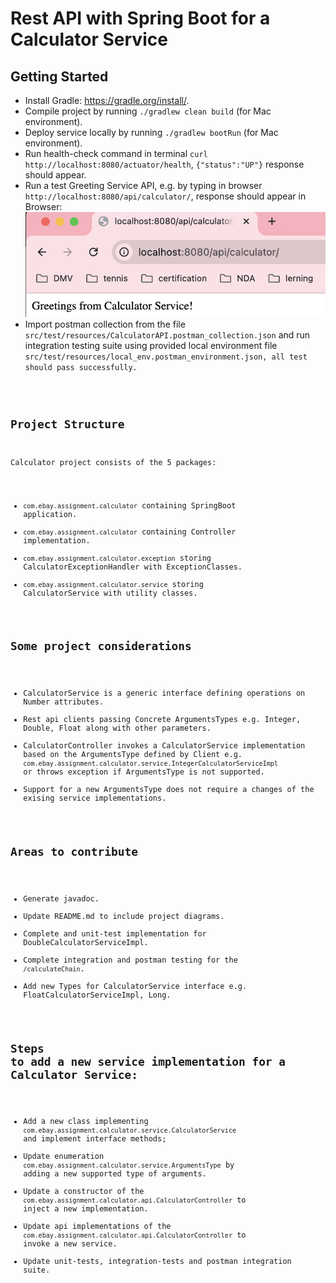 # Rest API with Spring Boot for a Calculator Service

## Getting Started
* Install Gradle: https://gradle.org/install/.
* Compile project by running <code>./gradlew clean build</code> (for Mac environment).
* Deploy service locally by running <code>./gradlew bootRun</code> (for Mac environment).
* Run health-check command in terminal <code>curl http://localhost:8080/actuator/health</code>, 
<code>{"status":"UP"}</code> response should appear.
* Run a test Greeting Service API, e.g. by typing in browser <code>http://localhost:8080/api/calculator/</code>,
response should appear in Browser: ![text](src/main/resources/static/TestCalculatorService.jpg)
* Import postman collection from the file <code>src/test/resources/CalculatorAPI.postman_collection.json</code> and run
integration testing suite using provided local environment file <code>src/test/resources/local_env.postman_environment.json, all test should pass successfully.

## Project Structure
Calculator project consists of the 5 packages:
* <code>com.ebay.assignment.calculator</code> containing SpringBoot application.
* <code>com.ebay.assignment.calculator</code> containing Controller implementation.
* <code>com.ebay.assignment.calculator.exception</code> storing CalculatorExceptionHandler with ExceptionClasses.
* <code>com.ebay.assignment.calculator.service</code> storing CalculatorService with utility classes.

## Some project considerations
* CalculatorService is a generic interface defining operations on Number attributes.
* Rest api clients passing Concrete ArgumentsTypes e.g. Integer, Double, Float along with other parameters.
* CalculatorController invokes a CalculatorService implementation based on the ArgumentsType defined by Client e.g. 
<code>com.ebay.assignment.calculator.service.IntegerCalculatorServiceImpl</code> or throws exception if ArgumentsType is
not supported.
* Support for a new ArgumentsType does not require a changes of the exising service implementations.

## Areas to contribute
* Generate javadoc.
* Update README.md to include project diagrams.
* Complete and unit-test implementation for DoubleCalculatorServiceImpl.
* Complete integration and postman testing for the <code>/calculateChain</code>.
* Add new Types for CalculatorService interface e.g. FloatCalculatorServiceImpl, Long.

## Steps to add a new service implementation for a Calculator Service:
  * Add a new class implementing <code>com.ebay.assignment.calculator.service.CalculatorService</code> and implement interface methods;
  * Update enumeration <code>com.ebay.assignment.calculator.service.ArgumentsType</code> by adding a new supported type of arguments.
  * Update a constructor of the <code>com.ebay.assignment.calculator.api.CalculatorController</code> to inject a new implementation.
  * Update api implementations of the <code>com.ebay.assignment.calculator.api.CalculatorController</code> to invoke a new service.
  * Update unit-tests, integration-tests and postman integration suite.



